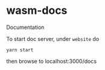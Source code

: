 # wasm-docs
Documentation

To start doc server, under `website` do
```
yarn start
```

then browse to localhost:3000/docs
